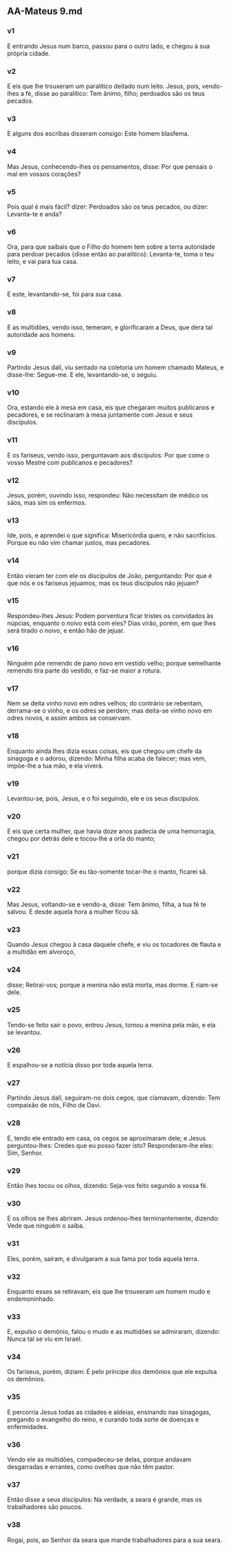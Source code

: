 ## AA-Mateus 9.md
### v1
 E entrando Jesus num barco, passou para o outro lado, e chegou à sua própria cidade.
### v2
 E eis que lhe trouxeram um paralítico deitado num leito. Jesus, pois, vendo-lhes a fé, disse ao paralítico: Tem ânimo, filho; perdoados são os teus pecados.
### v3
 E alguns dos escribas disseram consigo: Este homem blasfema.
### v4
 Mas Jesus, conhecendo-lhes os pensamentos, disse: Por que pensais o mal em vossos corações?
### v5
 Pois qual é mais fácil? dizer: Perdoados são os teus pecados, ou dizer: Levanta-te e anda?
### v6
 Ora, para que saibais que o Filho do homem tem sobre a terra autoridade para perdoar pecados {disse então ao paralítico}: Levanta-te, toma o teu leito, e vai para tua casa.
### v7
 E este, levantando-se, foi para sua casa.
### v8
 E as multidões, vendo isso, temeram, e glorificaram a Deus, que dera tal autoridade aos homens.
### v9
 Partindo Jesus dali, viu sentado na coletoria um homem chamado Mateus, e disse-lhe: Segue-me. E ele, levantando-se, o seguiu.
### v10
 Ora, estando ele à mesa em casa, eis que chegaram muitos publicanos e pecadores, e se reclinaram à mesa juntamente com Jesus e seus discípulos.
### v11
 E os fariseus, vendo isso, perguntavam aos discípulos: Por que come o vosso Mestre com publicanos e pecadores?
### v12
 Jesus, porém, ouvindo isso, respondeu: Não necessitam de médico os sãos, mas sim os enfermos.
### v13
 Ide, pois, e aprendei o que significa: Misericórdia quero, e não sacrifícios. Porque eu não vim chamar justos, mas pecadores.
### v14
 Então vieram ter com ele os discípulos de João, perguntando: Por que é que nós e os fariseus jejuamos, mas os teus discípulos não jejuam?
### v15
 Respondeu-lhes Jesus: Podem porventura ficar tristes os convidados às núpcias, enquanto o noivo está com eles? Dias virão, porém, em que lhes será tirado o noivo, e então hão de jejuar.
### v16
 Ninguém põe remendo de pano novo em vestido velho; porque semelhante remendo tira parte do vestido, e faz-se maior a rotura.
### v17
 Nem se deita vinho novo em odres velhos; do contrário se rebentam, derrama-se o vinho, e os odres se perdem; mas deita-se vinho novo em odres novos, e assim ambos se conservam.
### v18
 Enquanto ainda lhes dizia essas coisas, eis que chegou um chefe da sinagoga e o adorou, dizendo: Minha filha acaba de falecer; mas vem, impõe-lhe a tua mão, e ela viverá.
### v19
 Levantou-se, pois, Jesus, e o foi seguindo, ele e os seus discípulos.
### v20
 E eis que certa mulher, que havia doze anos padecia de uma hemorragia, chegou por detrás dele e tocou-lhe a orla do manto;
### v21
 porque dizia consigo: Se eu tão-somente tocar-lhe o manto, ficarei sã.
### v22
 Mas Jesus, voltando-se e vendo-a, disse: Tem ânimo, filha, a tua fé te salvou. E desde aquela hora a mulher ficou sã.
### v23
 Quando Jesus chegou à casa daquele chefe, e viu os tocadores de flauta e a multidão em alvoroço,
### v24
 disse; Retirai-vos; porque a menina não está morta, mas dorme. E riam-se dele.
### v25
 Tendo-se feito sair o povo, entrou Jesus, tomou a menina pela mão, e ela se levantou.
### v26
 E espalhou-se a notícia disso por toda aquela terra.
### v27
 Partindo Jesus dali, seguiram-no dois cegos, que clamavam, dizendo: Tem compaixão de nós, Filho de Davi.
### v28
 E, tendo ele entrado em casa, os cegos se aproximaram dele; e Jesus perguntou-lhes: Credes que eu posso fazer isto? Responderam-lhe eles: Sim, Senhor.
### v29
 Então lhes tocou os olhos, dizendo: Seja-vos feito segundo a vossa fé.
### v30
 E os olhos se lhes abriram. Jesus ordenou-lhes terminantemente, dizendo: Vede que ninguém o saiba.
### v31
 Eles, porém, saíram, e divulgaram a sua fama por toda aquela terra.
### v32
 Enquanto esses se retiravam, eis que lhe trouxeram um homem mudo e endemoninhado.
### v33
 E, expulso o demônio, falou o mudo e as multidões se admiraram, dizendo: Nunca tal se viu em Israel.
### v34
 Os fariseus, porém, diziam: É pelo príncipe dos demônios que ele expulsa os demônios.
### v35
 E percorria Jesus todas as cidades e aldeias, ensinando nas sinagogas, pregando o evangelho do reino, e curando toda sorte de doenças e enfermidades.
### v36
 Vendo ele as multidões, compadeceu-se delas, porque andavam desgarradas e errantes, como ovelhas que não têm pastor.
### v37
 Então disse a seus discípulos: Na verdade, a seara é grande, mas os trabalhadores são poucos.
### v38
 Rogai, pois, ao Senhor da seara que mande trabalhadores para a sua seara.
